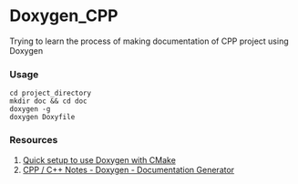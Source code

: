 # Doxygen_CPP
Trying to learn the process of making documentation of CPP project using Doxygen

### Usage
```
cd project_directory
mkdir doc && cd doc
doxygen -g
doxygen Doxyfile
```
### Resources
1. [Quick setup to use Doxygen with CMake](https://vicrucann.github.io/tutorials/quick-cmake-doxygen/)
1. [CPP / C++ Notes - Doxygen - Documentation Generator](https://caiorss.github.io/C-Cpp-Notes/Doxygen-documentation.html)
